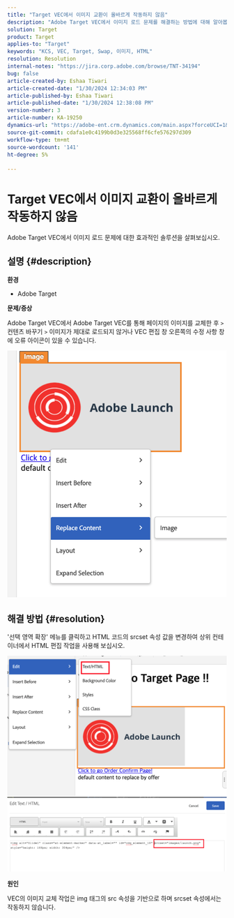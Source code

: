 ```yaml
---
title: "Target VEC에서 이미지 교환이 올바르게 작동하지 않음"
description: "Adobe Target VEC에서 이미지 로드 문제를 해결하는 방법에 대해 알아봅니다."
solution: Target
product: Target
applies-to: "Target"
keywords: "KCS, VEC, Target, Swap, 이미지, HTML"
resolution: Resolution
internal-notes: "https://jira.corp.adobe.com/browse/TNT-34194"
bug: false
article-created-by: Eshaa Tiwari
article-created-date: "1/30/2024 12:34:03 PM"
article-published-by: Eshaa Tiwari
article-published-date: "1/30/2024 12:38:08 PM"
version-number: 3
article-number: KA-19250
dynamics-url: "https://adobe-ent.crm.dynamics.com/main.aspx?forceUCI=1&pagetype=entityrecord&etn=knowledgearticle&id=7183e6d5-6bbf-ee11-9079-6045bd006268"
source-git-commit: cdafa1e0c4199b0d3e325568ff6cfe576297d309
workflow-type: tm+mt
source-wordcount: '141'
ht-degree: 5%

---
```


# Target VEC에서 이미지 교환이 올바르게 작동하지 않음


Adobe Target VEC에서 이미지 로드 문제에 대한 효과적인 솔루션을 살펴보십시오.

## 설명 {#description}


<b>환경</b>

- Adobe Target

<b>문제/증상</b>

Adobe Target VEC에서 Adobe Target VEC를 통해 페이지의 이미지를 교체한 후 `>`  컨텐츠 바꾸기 `>`  이미지가 제대로 로드되지 않거나 VEC 편집 창 오른쪽의 수정 사항 창에 오류 아이콘이 있을 수 있습니다.

![](assets/___7283e6d5-6bbf-ee11-9079-6045bd006268___.png)




## 해결 방법 {#resolution}




&#39;선택 영역 확장&#39; 메뉴를 클릭하고 HTML 코드의 srcset 속성 값을 변경하여 상위 컨테이너에서 HTML 편집 작업을 사용해 보십시오.



![](assets/0776b561-36c2-ec11-983e-0022480ab970.png)![](assets/e63bb087-36c2-ec11-983e-0022480ab970.png)



<b>원인</b>



VEC의 이미지 교체 작업은 img 태그의 src 속성을 기반으로 하며 srcset 속성에서는 작동하지 않습니다.
